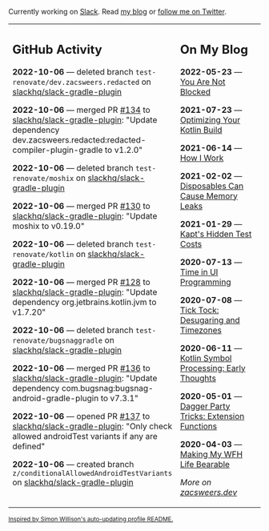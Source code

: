 Currently working on [Slack](https://slack.com/). Read [my blog](https://zacsweers.dev/) or [follow me on Twitter](https://twitter.com/ZacSweers).

<table><tr><td valign="top" width="60%">

## GitHub Activity
<!-- githubActivity starts -->
**2022-10-06** — deleted branch `test-renovate/dev.zacsweers.redacted` on [slackhq/slack-gradle-plugin](https://github.com/slackhq/slack-gradle-plugin)

**2022-10-06** — merged PR [#134](https://github.com/slackhq/slack-gradle-plugin/pull/134) to [slackhq/slack-gradle-plugin](https://github.com/slackhq/slack-gradle-plugin): "Update dependency dev.zacsweers.redacted:redacted-compiler-plugin-gradle to v1.2.0"

**2022-10-06** — deleted branch `test-renovate/moshix` on [slackhq/slack-gradle-plugin](https://github.com/slackhq/slack-gradle-plugin)

**2022-10-06** — merged PR [#130](https://github.com/slackhq/slack-gradle-plugin/pull/130) to [slackhq/slack-gradle-plugin](https://github.com/slackhq/slack-gradle-plugin): "Update moshix to v0.19.0"

**2022-10-06** — deleted branch `test-renovate/kotlin` on [slackhq/slack-gradle-plugin](https://github.com/slackhq/slack-gradle-plugin)

**2022-10-06** — merged PR [#128](https://github.com/slackhq/slack-gradle-plugin/pull/128) to [slackhq/slack-gradle-plugin](https://github.com/slackhq/slack-gradle-plugin): "Update dependency org.jetbrains.kotlin.jvm to v1.7.20"

**2022-10-06** — deleted branch `test-renovate/bugsnaggradle` on [slackhq/slack-gradle-plugin](https://github.com/slackhq/slack-gradle-plugin)

**2022-10-06** — merged PR [#136](https://github.com/slackhq/slack-gradle-plugin/pull/136) to [slackhq/slack-gradle-plugin](https://github.com/slackhq/slack-gradle-plugin): "Update dependency com.bugsnag:bugsnag-android-gradle-plugin to v7.3.1"

**2022-10-06** — opened PR [#137](https://github.com/slackhq/slack-gradle-plugin/pull/137) to [slackhq/slack-gradle-plugin](https://github.com/slackhq/slack-gradle-plugin): "Only check allowed androidTest variants if any are defined"

**2022-10-06** — created branch `z/conditionalAllowedAndroidTestVariants` on [slackhq/slack-gradle-plugin](https://github.com/slackhq/slack-gradle-plugin)
<!-- githubActivity ends -->
</td><td valign="top" width="40%">

## On My Blog
<!-- blog starts -->
**2022-05-23** — [You Are Not Blocked](https://www.zacsweers.dev/you-are-not-blocked/)

**2021-07-23** — [Optimizing Your Kotlin Build](https://www.zacsweers.dev/optimizing-your-kotlin-build/)

**2021-06-14** — [How I Work](https://www.zacsweers.dev/how-i-work/)

**2021-02-02** — [Disposables Can Cause Memory Leaks](https://www.zacsweers.dev/disposables-can-cause-memory-leaks/)

**2021-01-29** — [Kapt's Hidden Test Costs](https://www.zacsweers.dev/kapts-hidden-test-costs/)

**2020-07-13** — [Time in UI Programming](https://www.zacsweers.dev/time-in-ui/)

**2020-07-08** — [Tick Tock: Desugaring and Timezones](https://www.zacsweers.dev/ticktock-desugaring-timezones/)

**2020-06-11** — [Kotlin Symbol Processing: Early Thoughts](https://www.zacsweers.dev/kotlin-symbol-processor-early-thoughts/)

**2020-05-01** — [Dagger Party Tricks: Extension Functions](https://www.zacsweers.dev/dagger-party-tricks-extension-functions/)

**2020-04-03** — [Making My WFH Life Bearable](https://www.zacsweers.dev/making-wfh-life-bearable/)
<!-- blog ends -->
_More on [zacsweers.dev](https://zacsweers.dev/)_
</td></tr></table>

<sub><a href="https://simonwillison.net/2020/Jul/10/self-updating-profile-readme/">Inspired by Simon Willison's auto-updating profile README.</a></sub>